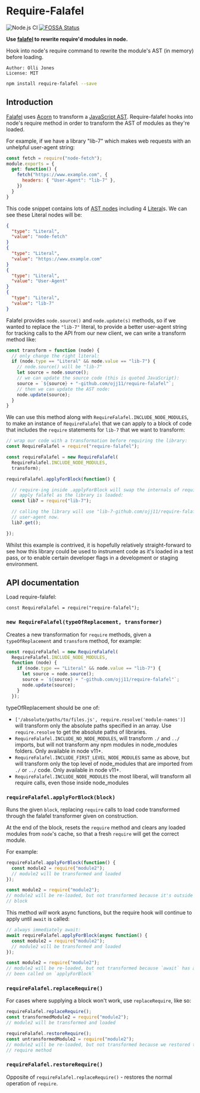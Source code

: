 Require-Falafel
===============

![Node.js CI](https://github.com/ojj11/require-falafel/workflows/Node.js%20CI/badge.svg) [![FOSSA Status](https://app.fossa.com/api/projects/git%2Bgithub.com%2Fojj11%2Frequire-falafel.svg?type=shield)](https://app.fossa.com/projects/git%2Bgithub.com%2Fojj11%2Frequire-falafel?ref=badge_shield)

**Use [falafel](https://www.npmjs.com/package/falafel) to rewrite require'd
modules in node.**

Hook into node's require command to rewrite the module's AST (in memory) before
loading.

    Author: Olli Jones
    License: MIT

```zsh
npm install require-falafel --save
```

## Introduction

[Falafel](https://www.npmjs.com/package/falafel) uses
[Acorn](https://npmjs.org/package/acorn) to transform a
[JavaScript AST](https://github.com/estree/estree/blob/master/es5.md).
Require-falafel hooks into node's require method in order to transform the AST
of modules as they're loaded.

For example, if we have a library "lib-7" which makes web requests with an
unhelpful user-agent string:

```JavaScript
const fetch = require("node-fetch");
module.exports = {
  get: function() {
    fetch("https://www.example.com", {
      headers: { "User-Agent": "lib-7" },
    })
  }
}
```

This code snippet contains lots of
[AST nodes](https://github.com/estree/estree/blob/master/es5.md) including 4
[Literal](https://github.com/estree/estree/blob/master/es5.md#literal)s. We can
see these Literal nodes will be:

```JSON
{
  "type": "Literal",
  "value": "node-fetch"
}
{
  "type": "Literal",
  "value": "https://www.example.com"
}
{
  "type": "Literal",
  "value": "User-Agent"
}
{
  "type": "Literal",
  "value": "lib-7"
}
```

Falafel provides `node.source()` and `node.update(s)` methods, so if we wanted
to replace the `"lib-7"` literal, to provide a better user-agent string for
tracking calls to the API from our new client, we can write a transform method
like:

```JavaScript
const transform = function (node) {
  // only change the right literal:
  if (node.type == "Literal" && node.value == "lib-7") {
    // node.source() will be "lib-7"
    let source = node.source();
    // we can update the source code (this is quoted JavaScript):
    source = `${source} + "-github.com/ojj11/require-falafel"`;
    // then we can update the AST node:
    node.update(source);
  }
}
```

We can use this method along with `RequireFalafel.INCLUDE_NODE_MODULES`, to
make an instance of `RequireFalafel` that we can apply to a block of code that
includes the `require` statements for `lib-7` that we want to transform:

```JavaScript
// wrap our code with a transformation before requiring the library:
const RequireFalafel = require("require-falafel");

const requireFalafel = new RequireFalafel(
  RequireFalafel.INCLUDE_NODE_MODULES,
  transform);

requireFalafel.applyForBlock(function() {

  // require-ing inside .applyForBlock will swap the internals of require to
  // apply falafel as the library is loaded:
  const lib7 = require("lib-7");

  // calling the library will use "lib-7-github.com/ojj11/require-falafel" as the
  // user-agent now.
  lib7.get();

});
```

Whilst this example is contrived, it is hopefully relatively straight-forward
to see how this library could be used to instrument code as it's loaded in a
test pass, or to enable certain developer flags in a development or staging
environment.

## API documentation

Load require-falafel:

```
const RequireFalafel = require("require-falafel");
```

### `new RequireFalafel(typeOfReplacement, transformer)`

Creates a new transformation for `require` methods, given a `typeOfReplacement`
and `transform` method, for example:

```javascript
const requireFalafel = new RequireFalafel(
  RequireFalafel.INCLUDE_NODE_MODULES,
  function (node) {
    if (node.type == "Literal" && node.value == "lib-7") {
      let source = node.source();
      source = `${source} + "-github.com/ojj11/require-falafel"`;
      node.update(source);
    }
  });
```

typeOfReplacement should be one of:

- `['/absolute/paths/to/files.js', require.resolve('module-names')]` will
  transform only the absolute paths specified in an array. Use
  `require.resolve` to get the absolute paths of libraries.
- `RequireFalafel.INCLUDE_NO_NODE_MODULES`, will transform `./` and `../`
  imports, but will not transform any npm modules in node_modules folders.
  Only available in node v11+.
- `RequireFalafel.INCLUDE_FIRST_LEVEL_NODE_MODULES` same as above, but will
  transform only the top level of node_modules that are imported from `./` or
  `../` code. Only available in node v11+.
- `RequireFalafel.INCLUDE_NODE_MODULES` the most liberal, will
  transform all require calls, even those inside node_modules

### `requireFalafel.applyForBlock(block)`

Runs the given `block`, replacing `require` calls to load code transformed
through the falafel transformer given on construction.

At the end of the block, resets the `require` method and clears any loaded
modules from `node`'s cache, so that a fresh `require` will get the correct
module.

For example:

```JavaScript
requireFalafel.applyForBlock(function() {
  const module2 = require("module2");
  // module2 will be transformed and loaded
});

const module2 = require("module2");
// module2 will be re-loaded, but not transformed because it's outside of the
// block
```

This method _will_ work async functions, but the require hook will continue to
apply until `await` is called:

```JavaScript
// always immediately await:
await requireFalafel.applyForBlock(async function() {
  const module2 = require("module2");
  // module2 will be transformed and loaded
});

const module2 = require("module2");
// module2 will be re-loaded, but not transformed because `await` has already
// been called on `applyForBlock`
```

### `requireFalafel.replaceRequire()`

For cases where supplying a block won't work, use `replaceRequire`, like so:

```JavaScript
requireFalafel.replaceRequire();
const transformedModule2 = require("module2");
// module2 will be transformed and loaded

requireFalafel.restoreRequire();
const untransformedModule2 = require("module2");
// module2 will be re-loaded, but not transformed because we restored the
// require method
```

### `requireFalafel.restoreRequire()`

Opposite of `requireFalafel.replaceRequire()` - restores the normal operation of
`require`.
